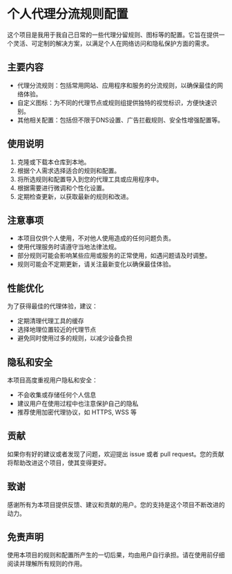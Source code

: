 # 个人代理分流规则配置

这个项目是我用于我自己日常的一些代理分留规则、图标等的配置。它旨在提供一个灵活、可定制的解决方案，以满足个人在网络访问和隐私保护方面的需求。

## 主要内容

- 代理分流规则：包括常用网站、应用程序和服务的分流规则，以确保最佳的网络体验。
- 自定义图标：为不同的代理节点或规则组提供独特的视觉标识，方便快速识别。
- 其他相关配置：包括但不限于DNS设置、广告拦截规则、安全性增强配置等。

## 使用说明

1. 克隆或下载本仓库到本地。
2. 根据个人需求选择适合的规则和配置。
3. 将所选规则和配置导入到您的代理工具或应用程序中。
4. 根据需要进行微调和个性化设置。
5. 定期检查更新，以获取最新的规则和改进。

## 注意事项

- 本项目仅供个人使用，不对他人使用造成的任何问题负责。
- 使用代理服务时请遵守当地法律法规。
- 部分规则可能会影响某些应用或服务的正常使用，如遇问题请及时调整。
- 规则可能会不定期更新，请关注最新变化以确保最佳体验。

## 性能优化

为了获得最佳的代理体验，建议：
- 定期清理代理工具的缓存
- 选择地理位置较近的代理节点
- 避免同时使用过多的规则，以减少设备负担

## 隐私和安全

本项目高度重视用户隐私和安全：
- 不会收集或存储任何个人信息
- 建议用户在使用过程中也注意保护自己的隐私
- 推荐使用加密代理协议，如 HTTPS, WSS 等

## 贡献

如果你有好的建议或者发现了问题，欢迎提出 issue 或者 pull request。您的贡献将帮助改进这个项目，使其变得更好。

## 致谢

感谢所有为本项目提供反馈、建议和贡献的用户。您的支持是这个项目不断改进的动力。

## 免责声明

使用本项目的规则和配置所产生的一切后果，均由用户自行承担。请在使用前仔细阅读并理解所有规则的作用。
